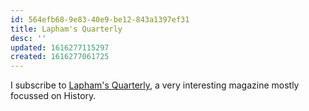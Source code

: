 ```yaml
---
id: 564efb68-9e83-40e9-be12-843a1397ef31
title: Lapham's Quarterly
desc: ''
updated: 1616277115297
created: 1616277061725
---
```


I subscribe to [Lapham's Quarterly](https://laphamsquarterly.com), a very interesting
magazine mostly focussed on History.
